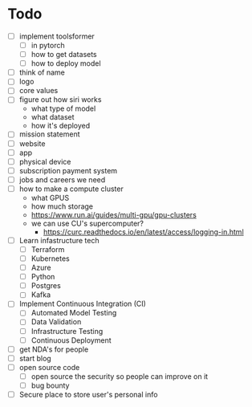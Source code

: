 # Todo

- [ ] implement toolsformer
    - [ ] in pytorch
    - [ ] how to get datasets
    - [ ] how to deploy model
- [ ] think of name
- [ ] logo
- [ ] core values
- [ ] figure out how siri works 
    - what type of model
    - what dataset
    - how it's deployed
- [ ] mission statement
- [ ] website
- [ ] app
- [ ] physical device
- [ ] subscription payment system
- [ ] jobs and careers we need
- [ ] how to make a compute cluster
    - what GPUS
    - how much storage
    - https://www.run.ai/guides/multi-gpu/gpu-clusters
    - we can use CU's supercomputer? 
        - https://curc.readthedocs.io/en/latest/access/logging-in.html
- [ ] Learn infastructure tech
    - [ ] Terraform 
    - [ ] Kubernetes 
    - [ ] Azure 
    - [ ] Python
    - [ ] Postgres 
    - [ ] Kafka
- [ ] Implement Continuous Integration (CI)
    - [ ] Automated Model Testing
    - [ ] Data Validation
    - [ ] Infrastructure Testing
    - [ ] Continuous Deployment
- [ ] get NDA's for people
- [ ] start blog
- [ ] open source code
    - [ ] open source the security so people can improve on it
    - [ ] bug bounty
- [ ] Secure place to store user's personal info
